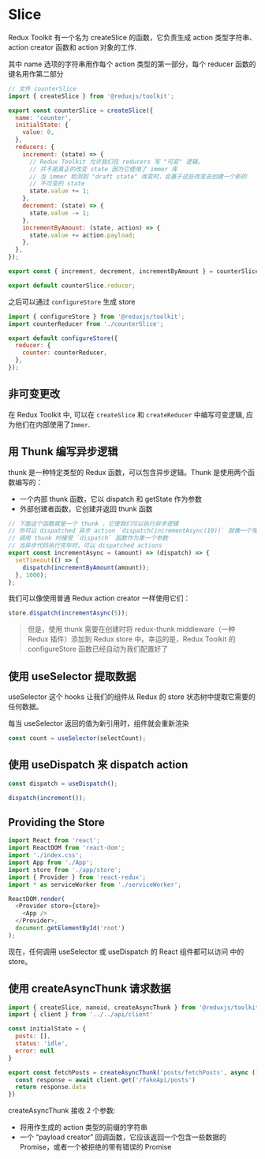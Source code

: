 # Slice

Redux Toolkit 有一个名为 createSlice 的函数，它负责生成 action 类型字符串、action creator 函数和 action 对象的工作.

其中 name 选项的字符串用作每个 action 类型的第一部分，每个 reducer 函数的键名用作第二部分

```js
// 文件 counterSlice
import { createSlice } from '@reduxjs/toolkit';

export const counterSlice = createSlice({
  name: 'counter',
  initialState: {
    value: 0,
  },
  reducers: {
    increment: (state) => {
      // Redux Toolkit 允许我们在 reducers 写 "可变" 逻辑。
      // 并不是真正的改变 state 因为它使用了 immer 库
      // 当 immer 检测到 "draft state" 改变时，会基于这些改变去创建一个新的
      // 不可变的 state
      state.value += 1;
    },
    decrement: (state) => {
      state.value -= 1;
    },
    incrementByAmount: (state, action) => {
      state.value += action.payload;
    },
  },
});

export const { increment, decrement, incrementByAmount } = counterSlice.actions;

export default counterSlice.reducer;
```

之后可以通过 `configureStore` 生成 store

```js
import { configureStore } from '@reduxjs/toolkit';
import counterReducer from './counterSlice';

export default configureStore({
  reducer: {
    counter: counterReducer,
  },
});
```

## 非可变更改

在 Redux Toolkit 中, 可以在 `createSlice` 和 `createReducer` 中编写可变逻辑, 应为他们在内部使用了`Immer`.

## 用 Thunk 编写异步逻辑

thunk 是一种特定类型的 Redux 函数，可以包含异步逻辑。Thunk 是使用两个函数编写的：

- 一个内部 thunk 函数，它以 dispatch 和 getState 作为参数
- 外部创建者函数，它创建并返回 thunk 函数

```js
// 下面这个函数就是一个 thunk ，它使我们可以执行异步逻辑
// 你可以 dispatched 异步 action `dispatch(incrementAsync(10))` 就像一个常规的 action
// 调用 thunk 时接受 `dispatch` 函数作为第一个参数
// 当异步代码执行完毕时，可以 dispatched actions
export const incrementAsync = (amount) => (dispatch) => {
  setTimeout(() => {
    dispatch(incrementByAmount(amount));
  }, 1000);
};
```

我们可以像使用普通 Redux action creator 一样使用它们：

```js
store.dispatch(incrementAsync(5));
```

> 但是，使用 thunk 需要在创建时将 redux-thunk middleware（一种 Redux 插件）添加到 Redux store 中。幸运的是，Redux Toolkit 的 configureStore 函数已经自动为我们配置好了

## 使用 useSelector 提取数据

useSelector 这个 hooks 让我们的组件从 Redux 的 store 状态树中提取它需要的任何数据。

每当 useSelector 返回的值为新引用时，组件就会重新渲染

```js
const count = useSelector(selectCount);
```

## 使用 useDispatch 来 dispatch action

```js
const dispatch = useDispatch();

dispatch(increment());
```

## Providing the Store

```js
import React from 'react';
import ReactDOM from 'react-dom';
import './index.css';
import App from './App';
import store from './app/store';
import { Provider } from 'react-redux';
import * as serviceWorker from './serviceWorker';

ReactDOM.render(
  <Provider store={store}>
    <App />
  </Provider>,
  document.getElementById('root')
);
```

现在，任何调用 useSelector 或 useDispatch 的 React 组件都可以访问 <Provider> 中的 store。


## 使用 createAsyncThunk 请求数据

```js
import { createSlice, nanoid, createAsyncThunk } from '@reduxjs/toolkit'
import { client } from '../../api/client'

const initialState = {
  posts: [],
  status: 'idle',
  error: null
}

export const fetchPosts = createAsyncThunk('posts/fetchPosts', async () => {
  const response = await client.get('/fakeApi/posts')
  return response.data
})
```

createAsyncThunk 接收 2 个参数:

+ 将用作生成的 action 类型的前缀的字符串
+ 一个 “payload creator” 回调函数，它应该返回一个包含一些数据的 Promise，或者一个被拒绝的带有错误的 Promise
